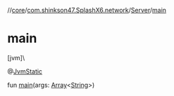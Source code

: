 //[core](../../../index.md)/[com.shinkson47.SplashX6.network](../index.md)/[Server](index.md)/[main](main.md)

# main

[jvm]\

@[JvmStatic](https://kotlinlang.org/api/latest/jvm/stdlib/kotlin.jvm/-jvm-static/index.html)

fun [main](main.md)(args: [Array](https://kotlinlang.org/api/latest/jvm/stdlib/kotlin/-array/index.html)&lt;[String](https://kotlinlang.org/api/latest/jvm/stdlib/kotlin/-string/index.html)&gt;)
